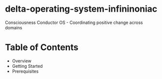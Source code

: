 # delta-operating-system-infininoniac
Consciousness Conductor OS - Coordinating positive change across domains

# Table of Contents

* Overview
* Getting Started
* Prerequisites
